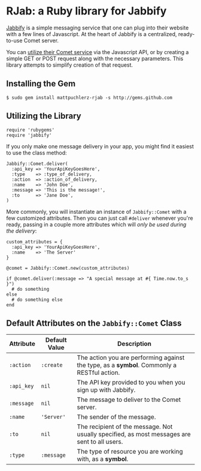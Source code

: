 RJab: a Ruby library for Jabbify
================================

[Jabbify][jabbify] is a simple messaging service that one can plug into their website with a few lines of Javascript. At the heart of Jabbify is a centralized, ready-to-use Comet server. 

You can [utilize their Comet service][jabbify_comet] via the Javascript API, or by creating a simple GET or POST request along with the necessary parameters. This library attempts to simplify creation of that request.

Installing the Gem
------------------

    $ sudo gem install mattpuchlerz-rjab -s http://gems.github.com
		
Utilizing the Library
---------------------

    require 'rubygems'
    require 'jabbify'
	
If you only make one message delivery in your app, you might find it easiest to use the class method:

    Jabbify::Comet.deliver(
      :api_key => 'YourApiKeyGoesHere',
      :type    => :type_of_delivery,
      :action  => :action_of_delivery,
      :name    => 'John Doe',
      :message => 'This is the message!',
      :to      => 'Jane Doe',
    )

More commonly, you will instantiate an instance of `Jabbify::Comet` with a few customized attributes. Then you can just call `#deliver` whenever you're ready, passing in a couple more attributes which will *only be used during the delivery*:

    custom_attributes = {
      :api_key => 'YourApiKeyGoesHere',
      :name    => 'The Server'
    }
    
    @comet = Jabbify::Comet.new(custom_attributes)
    
    if @comet.deliver(:message => "A special message at #{ Time.now.to_s }")
      # do something
    else
      # do something else
    end

Default Attributes on the `Jabbify::Comet` Class
------------------------------------------------

<table>
  <thead>
    <tr>
      <th>Attribute</th>
      <th>Default Value</th>
      <th>Description</th>
    </tr>
  </thead>
  <tbody>
    <tr>
      <td><code>:action</code></td>
      <td><code>:create</code></td>
      <td>The action you are performing against the type, as a <strong>symbol</strong>. Commonly a RESTful action.</td>
    </tr>
    <tr>
      <td><code>:api_key</code></td>
      <td><code>nil</code></td>
      <td>The API key provided to you when you sign up with Jabbify.</td>
    </tr>
    <tr>
      <td><code>:message</code></td>
      <td><code>nil</code></td>
      <td>The message to deliver to the Comet server.</td>
    </tr>
    <tr>
      <td><code>:name</code></td>
      <td><code>'Server'</code></td>
      <td>The sender of the message.</td>
    </tr>
    <tr>
      <td><code>:to</code></td>
      <td><code>nil</code></td>
      <td>The recipient of the message. Not usually specified, as most messages are sent to all users.</td>
    </tr>
    <tr>
      <td><code>:type</code></td>
      <td><code>:message</code></td>
      <td>The type of resource you are working with, as a <strong>symbol</strong>.</td>
    </tr>
  </tbody>
</table>



[jabbify]: 			 http://jabbify.com
[jabbify_comet]: https://jabbify.com/home/comet_service